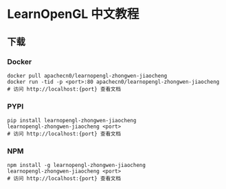 # LearnOpenGL 中文教程

## 下载

### Docker

```
docker pull apachecn0/learnopengl-zhongwen-jiaocheng
docker run -tid -p <port>:80 apachecn0/learnopengl-zhongwen-jiaocheng
# 访问 http://localhost:{port} 查看文档
```

### PYPI

```
pip install learnopengl-zhongwen-jiaocheng
learnopengl-zhongwen-jiaocheng <port>
# 访问 http://localhost:{port} 查看文档
```

### NPM

```
npm install -g learnopengl-zhongwen-jiaocheng
learnopengl-zhongwen-jiaocheng <port>
# 访问 http://localhost:{port} 查看文档
```